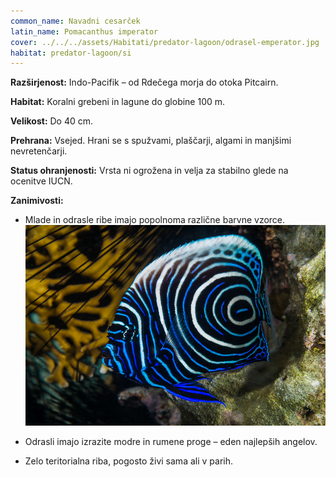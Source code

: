 ```yaml
---
common_name: Navadni cesarček
latin_name: Pomacanthus imperator
cover: ../../../assets/Habitati/predator-lagoon/odrasel-emperator.jpg
habitat: predator-lagoon/si
---
```

**Razširjenost:** Indo-Pacifik – od Rdečega morja do otoka Pitcairn.

**Habitat:** Koralni grebeni in lagune do globine 100 m.

**Velikost:** Do 40 cm.

**Prehrana:** Vsejed. Hrani se s spužvami, plaščarji, algami in manjšimi nevretenčarji.

**Status ohranjenosti:** Vrsta ni ogrožena in velja za stabilno glede na ocenitve IUCN.

**Zanimivosti:**
- Mlade in odrasle ribe imajo popolnoma različne barvne vzorce.
![Baby emperor](../../../assets/Habitati/predator-lagoon/baby-emperator.jpg)

- Odrasli imajo izrazite modre in rumene proge – eden najlepših angelov.
- Zelo teritorialna riba, pogosto živi sama ali v parih.

